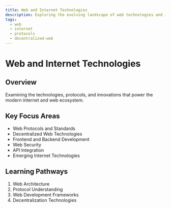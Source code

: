 ```yaml
---
title: Web and Internet Technologies
description: Exploring the evolving landscape of web technologies and internet protocols
tags:
  - web
  - internet
  - protocols
  - decentralized-web
---
```


# Web and Internet Technologies

## Overview
Examining the technologies, protocols, and innovations that power the modern internet and web ecosystem.

## Key Focus Areas
- Web Protocols and Standards
- Decentralized Web Technologies
- Frontend and Backend Development
- Web Security
- API Integration
- Emerging Internet Technologies

## Learning Pathways
1. Web Architecture
2. Protocol Understanding
3. Web Development Frameworks
4. Decentralization Technologies
